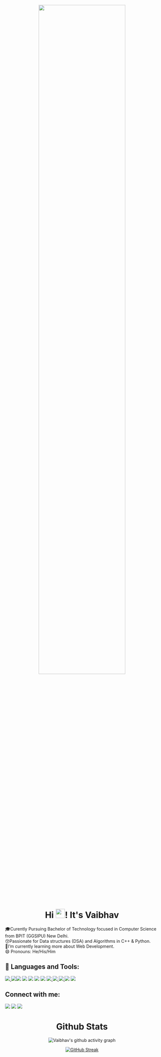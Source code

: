 <p align="center"><a href="#"><img width="75%" height="auto" src="https://i.imgur.com/iXuL1HG.png" height="100px"/></a></p>
<h1 align="center">Hi <img src="https://raw.githubusercontent.com/MartinHeinz/MartinHeinz/master/wave.gif" width="30px">! It's Vaibhav</h1>
🎓Curently Pursuing Bachelor of Technology focused in Computer Science from BPIT (GGSIPU) New Delhi.<br /> 
😚Passionate for Data structures (DSA) and Algorithms in C++ & Python.<br />
🌱I’m currently learning more about Web Development.<br />
😄 Pronouns: He/His/Him <br />
<h2>🚀 Languages and Tools:</h2>

<p align="left">
 <a href="https://www.python.org" target="_blank"><img src="https://img.icons8.com/color/48/000000/python.png"/> </a><a href="https://www.cplusplus.com/" target="_blank"><img src="https://img.icons8.com/color/48/000000/c-plus-plus-logo.png"/></a><a href="https://git-scm.com/" target="_blank"><img src="https://img.icons8.com/color/48/000000/git.png"/></a>
 <img src="https://img.icons8.com/ultraviolet/40/000000/react--v2.png">
 <img src="https://img.icons8.com/color/48/000000/mongodb.png"/>
 <img src="https://img.icons8.com/fluency/48/000000/node-js.png"/>
 <img src="https://img.icons8.com/ios/50/000000/django.png"/>
 <a href="https://developer.mozilla.org/en-US/docs/Web/JavaScript" target="_blank"> <img src="https://img.icons8.com/color/48/000000/javascript.png"/> </a> 
    <a href="https://www.w3.org/html/" target="_blank"> <img src="https://img.icons8.com/color/48/000000/html-5.png"/> </a> 
    <a href="https://www.w3schools.com/css/" target="_blank"> <img src="https://img.icons8.com/color/48/000000/css3.png"/> </a><a href="https://code.visualstudio.com/" target="_blank"><img src="https://img.icons8.com/color/48/000000/visual-studio-code-2019.png"/></a>
  <a href="https://www.jetbrains.com/pycharm/" target="_blank">  <img src="https://img.icons8.com/color/48/000000/pycharm.png"/></a>
 <h2>Connect with me:</h2><p align="left">
<a href = "https://www.linkedin.com/in/vaibhavmogha/" target="_blank"><img src="https://img.icons8.com/fluent/48/000000/linkedin.png"/></a>
<a href = "https://www.snapchat.com/add/guynext-door31?share_id=A4a8GbBxU7Q" target="_blank"><img src="https://img.icons8.com/fluency/48/000000/snapchat.png"/></a>
<a href = "https://vaibhavmogha.github.io/Portfolio/" target="_blank"><img src="https://img.icons8.com/fluency/48/000000/domain.png"/></a>
<h1 align="center">Github Stats</h1>

<div align="center">
 
![Vaibhav's github activity graph](https://activity-graph.herokuapp.com/graph?username=VaibhavMogha)


[![GitHub Streak](http://github-readme-streak-stats.herokuapp.com?user=VaibhavMogha&theme=synthwave)](https://git.io/streak-stats)
</div>
